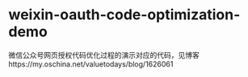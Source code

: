 # weixin-oauth-code-optimization-demo
微信公众号网页授权代码优化过程的演示对应的代码，见博客https://my.oschina.net/valuetodays/blog/1626061